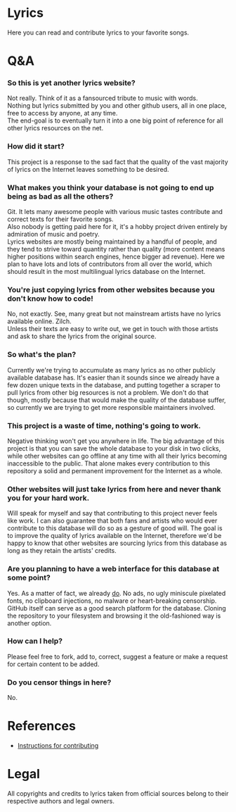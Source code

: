 # Lyrics
Here you can read and contribute lyrics to your favorite songs.

# Q&A
### So this is yet another lyrics website?
Not really. Think of it as a fansourced tribute to music with words.  
Nothing but lyrics submitted by you and other github users, all in one place, free to access by anyone, at any time.  
The end-goal is to eventually turn it into a one big point of reference for all other lyrics resources on the net.
### How did it start?
This project is a response to the sad fact that the quality of the vast majority of lyrics on the Internet leaves something to be desired.
### What makes you think your database is not going to end up being as bad as all the others?
Git. It lets many awesome people with various music tastes contribute and correct texts for their favorite songs.  
Also nobody is getting paid here for it, it's a hobby project driven entirely by admiration of music and poetry.  
Lyrics websites are mostly being maintained by a handful of people, and they tend to strive toward quantity
rather than quality (more content means higher positions within search engines, hence bigger ad revenue).
Here we plan to have lots and lots of contributors from all over the world, which should result in the most multilingual lyrics database on the Internet.
### You're just copying lyrics from other websites because you don't know how to code!
No, not exactly. See, many great but not mainstream artists have no lyrics available online. Zilch.  
Unless their texts are easy to write out, we get in touch with those artists and ask to share the lyrics from the original source.
### So what's the plan?
Currently we're trying to accumulate as many lyrics as no other publicly available database has.
It's easier than it sounds since we already have a few dozen unique texts in the database,
and putting together a scraper to pull lyrics from other big resources is not a problem.
We don't do that though, mostly because that would make the quality of the database suffer,
so currently we are trying to get more responsible maintainers involved.
### This project is a waste of time, nothing's going to work.
Negative thinking won't get you anywhere in life.
The big advantage of this project is that you can save the whole database to your disk in two clicks,
while other websites can go offline at any time with all their lyrics becoming inaccessible to the public.
That alone makes every contribution to this repository a solid and permanent improvement for the Internet as a whole.
### Other websites will just take lyrics from here and never thank you for your hard work.
Will speak for myself and say that contributing to this project never feels like work.
I can also guarantee that both fans and artists who would ever contribute to this database will do so as a gesture of good will.
The goal is to improve the quality of lyrics available on the Internet,
therefore we'd be happy to know that other websites are sourcing lyrics from this database as long as they retain the artists' credits.
### Are you planning to have a web interface for this database at some point?
Yes. As a matter of fact, we already [do](https://lyrics.github.io). No ads, no ugly miniscule pixelated fonts,
no clipboard injections, no malware or heart-breaking censorship.
GitHub itself can serve as a good search platform for the database.
Cloning the repository to your filesystem and browsing it the old-fashioned way is another option.
### How can I help?
Please feel free to fork, add to, correct, suggest a feature or make a request for certain content to be added.
### Do you censor things in here?
No.

# References
 * [Instructions for contributing](https://github.com/Lyrics/lyrics/wiki/Contributing)

# Legal
All copyrights and credits to lyrics taken from official sources belong to their
respective authors and legal owners.
